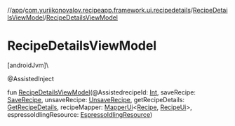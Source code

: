 //[app](../../../index.md)/[com.yuriikonovalov.recipeapp.framework.ui.recipedetails](../index.md)/[RecipeDetailsViewModel](index.md)/[RecipeDetailsViewModel](-recipe-details-view-model.md)

# RecipeDetailsViewModel

[androidJvm]\

@AssistedInject

fun [RecipeDetailsViewModel](-recipe-details-view-model.md)(@AssistedrecipeId: [Int](https://kotlinlang.org/api/latest/jvm/stdlib/kotlin/-int/index.html), saveRecipe: [SaveRecipe](../../com.yuriikonovalov.recipeapp.application.usecases/-save-recipe/index.md), unsaveRecipe: [UnsaveRecipe](../../com.yuriikonovalov.recipeapp.application.usecases/-unsave-recipe/index.md), getRecipeDetails: [GetRecipeDetails](../../com.yuriikonovalov.recipeapp.application.usecases/-get-recipe-details/index.md), recipeMapper: [MapperUi](../../com.yuriikonovalov.recipeapp.presentation/-mapper-ui/index.md)&lt;[Recipe](../../com.yuriikonovalov.recipeapp.application.entities/-recipe/index.md), [RecipeUi](../../com.yuriikonovalov.recipeapp.presentation.model/-recipe-ui/index.md)&gt;, espressoIdlingResource: [EspressoIdlingResource](../../com.yuriikonovalov.recipeapp.util/-espresso-idling-resource/index.md))
